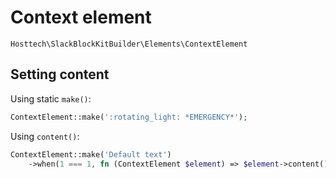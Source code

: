 ---
---

# Context element

`Hosttech\SlackBlockKitBuilder\Elements\ContextElement`

## Setting content

Using static `make()`:

```php
ContextElement::make(':rotating_light: *EMERGENCY*');
```

Using `content()`:

```php
ContextElement::make('Default text')
    ->when(1 === 1, fn (ContextElement $element) => $element->content();
```